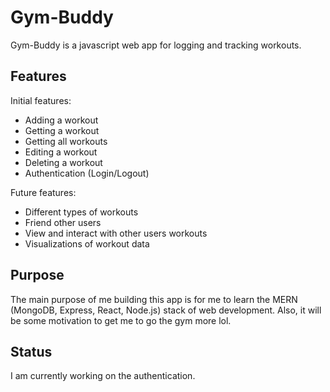 # Gym-Buddy

Gym-Buddy is a javascript web app for logging and tracking workouts. 

## Features
Initial features:
- Adding a workout
- Getting a workout
- Getting all workouts
- Editing a workout
- Deleting a workout
- Authentication (Login/Logout)

Future features:
- Different types of workouts
- Friend other users
- View and interact with other users workouts
- Visualizations of workout data

## Purpose
The main purpose of me building this app is for me to learn the MERN (MongoDB, Express, React, Node.js) stack of web development. Also, it will be some motivation to get me to go the gym more lol.
## Status
I am currently working on the authentication.

